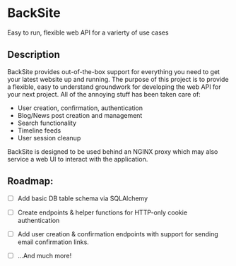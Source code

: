 # BackSite

Easy to run, flexible web API for a varierty of use cases

## Description

BackSite provides out-of-the-box support for everything you need to get your latest website up and running. The purpose of this project is to provide a flexible, easy to understand groundwork for developing the web API for your next project. All of the annoying stuff has been taken care of:

- User creation, confirmation, authentication
- Blog/News post creation and management
- Search functionality
- Timeline feeds
- User session cleanup

BackSite is designed to be used behind an NGINX proxy which may also service a web UI to interact with the application.

## Roadmap:

- [ ] Add basic DB table schema via SQLAlchemy

- [ ] Create endpoints & helper functions for HTTP-only cookie authentication

- [ ] Add user creation & confirmation endpoints with support for sending email confirmation links.
 
 - [ ] ...And much more!